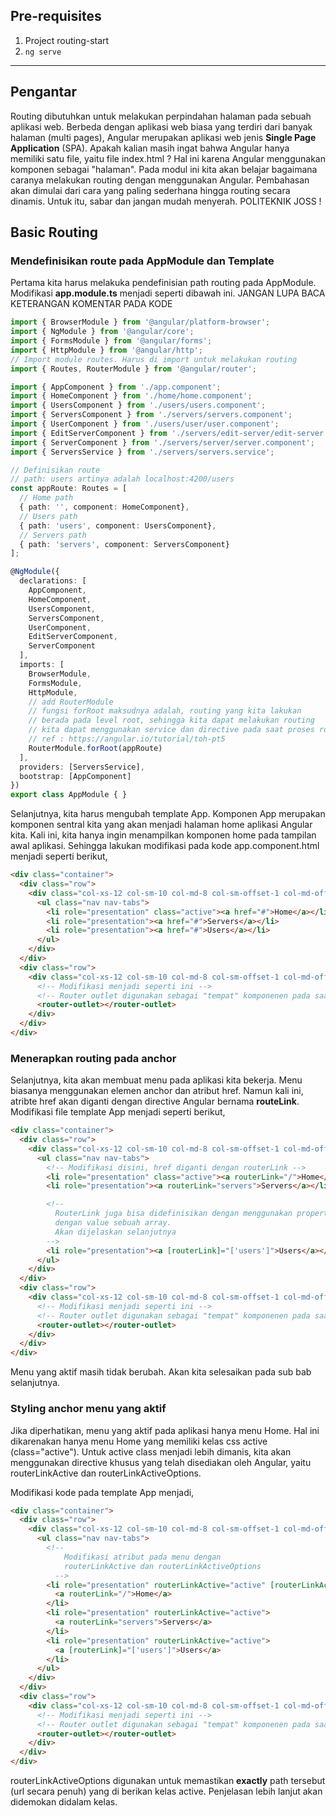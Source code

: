 ## Pre-requisites
1. Project routing-start
2. `ng serve`

***

## Pengantar
Routing dibutuhkan untuk melakukan perpindahan halaman pada sebuah aplikasi web. Berbeda dengan aplikasi web biasa yang terdiri dari banyak halaman (multi pages), Angular merupakan aplikasi web jenis **Single Page Application** (SPA). Apakah kalian masih ingat bahwa Angular hanya memiliki satu file, yaitu file index.html ? Hal ini karena Angular menggunakan komponen sebagai "halaman". Pada modul ini kita akan belajar bagaimana caranya melakukan routing dengan menggunakan Angular. Pembahasan akan dimulai dari cara yang paling sederhana hingga routing secara dinamis. Untuk itu, sabar dan jangan mudah menyerah. POLITEKNIK JOSS !

## Basic Routing
### Mendefinisikan route pada AppModule dan Template
Pertama kita harus melakuka pendefinisian path routing pada AppModule. Modifikasi **app.module.ts** menjadi seperti dibawah ini. JANGAN LUPA BACA KETERANGAN KOMENTAR PADA KODE
```typescript
import { BrowserModule } from '@angular/platform-browser';
import { NgModule } from '@angular/core';
import { FormsModule } from '@angular/forms';
import { HttpModule } from '@angular/http';
// Import module routes. Harus di import untuk melakukan routing
import { Routes, RouterModule } from '@angular/router';

import { AppComponent } from './app.component';
import { HomeComponent } from './home/home.component';
import { UsersComponent } from './users/users.component';
import { ServersComponent } from './servers/servers.component';
import { UserComponent } from './users/user/user.component';
import { EditServerComponent } from './servers/edit-server/edit-server.component';
import { ServerComponent } from './servers/server/server.component';
import { ServersService } from './servers/servers.service';

// Definisikan route
// path: users artinya adalah localhost:4200/users
const appRoute: Routes = [
  // Home path
  { path: '', component: HomeComponent},
  // Users path
  { path: 'users', component: UsersComponent},
  // Servers path
  { path: 'servers', component: ServersComponent}
];

@NgModule({
  declarations: [
    AppComponent,
    HomeComponent,
    UsersComponent,
    ServersComponent,
    UserComponent,
    EditServerComponent,
    ServerComponent
  ],
  imports: [
    BrowserModule,
    FormsModule,
    HttpModule,
    // add RouterModule
    // fungsi forRoot maksudnya adalah, routing yang kita lakukan
    // berada pada level root, sehingga kita dapat melakukan routing
    // kita dapat menggunakan service dan directive pada saat proses routing
    // ref : https://angular.io/tutorial/toh-pt5
    RouterModule.forRoot(appRoute)
  ],
  providers: [ServersService],
  bootstrap: [AppComponent]
})
export class AppModule { }
```

Selanjutnya, kita harus mengubah template App. Komponen App merupakan komponen sentral kita yang akan menjadi halaman home aplikasi Angular kita. Kali ini, kita hanya ingin menampilkan komponen home pada tampilan awal aplikasi. Sehingga lakukan modifikasi pada kode app.component.html menjadi seperti berikut,

```html
<div class="container">
  <div class="row">
    <div class="col-xs-12 col-sm-10 col-md-8 col-sm-offset-1 col-md-offset-2">
      <ul class="nav nav-tabs">
        <li role="presentation" class="active"><a href="#">Home</a></li>
        <li role="presentation"><a href="#">Servers</a></li>
        <li role="presentation"><a href="#">Users</a></li>
      </ul>
    </div>
  </div>
  <div class="row">
    <div class="col-xs-12 col-sm-10 col-md-8 col-sm-offset-1 col-md-offset-2">
      <!-- Modifikasi menjadi seperti ini -->
      <!-- Router outlet digunakan sebagai "tempat" komponenen pada saat routing -->
      <router-outlet></router-outlet>
    </div>
  </div>
</div>
```
### Menerapkan routing pada anchor
Selanjutnya, kita akan membuat menu pada aplikasi kita bekerja. Menu biasanya menggunakan elemen anchor dan atribut href. Namun kali ini, atribte href akan diganti dengan directive Angular bernama **routeLink**. Modifikasi file template App menjadi seperti berikut,

```html
<div class="container">
  <div class="row">
    <div class="col-xs-12 col-sm-10 col-md-8 col-sm-offset-1 col-md-offset-2">
      <ul class="nav nav-tabs">
        <!-- Modifikasi disini, href diganti dengan routerLink -->
        <li role="presentation" class="active"><a routerLink="/">Home</a></li>
        <li role="presentation"><a routerLink="servers">Servers</a></li>

        <!-- 
          RouterLink juga bisa didefinisikan dengan menggunakan property binding
          dengan value sebuah array.
          Akan dijelaskan selanjutnya
        -->
        <li role="presentation"><a [routerLink]="['users']">Users</a></li>
      </ul>
    </div>
  </div>
  <div class="row">
    <div class="col-xs-12 col-sm-10 col-md-8 col-sm-offset-1 col-md-offset-2">
      <!-- Modifikasi menjadi seperti ini -->
      <!-- Router outlet digunakan sebagai "tempat" komponenen pada saat routing -->
      <router-outlet></router-outlet>
    </div>
  </div>
</div>
```
Menu yang aktif masih tidak berubah. Akan kita selesaikan pada sub bab selanjutnya.

### Styling anchor menu yang aktif
Jika diperhatikan, menu yang aktif pada aplikasi hanya menu Home. Hal ini dikarenakan hanya menu Home yang memiliki kelas css active (class="active"). Untuk active class menjadi lebih dimanis, kita akan menggunakan directive khusus yang telah disediakan oleh Angular, yaitu routerLinkActive dan routerLinkActiveOptions.

Modifikasi kode pada template App menjadi,
```html
<div class="container">
  <div class="row">
    <div class="col-xs-12 col-sm-10 col-md-8 col-sm-offset-1 col-md-offset-2">
      <ul class="nav nav-tabs">
        <!-- 
            Modifikasi atribut pada menu dengan
            routerLinkActive dan routerLinkActiveOptions 
          -->
        <li role="presentation" routerLinkActive="active" [routerLinkActiveOptions]="{exact : true}">
          <a routerLink="/">Home</a>
        </li>
        <li role="presentation" routerLinkActive="active">
          <a routerLink="servers">Servers</a>
        </li>
        <li role="presentation" routerLinkActive="active">
          <a [routerLink]="['users']">Users</a>
        </li>
      </ul>
    </div>
  </div>
  <div class="row">
    <div class="col-xs-12 col-sm-10 col-md-8 col-sm-offset-1 col-md-offset-2">
      <!-- Modifikasi menjadi seperti ini -->
      <!-- Router outlet digunakan sebagai "tempat" komponenen pada saat routing -->
      <router-outlet></router-outlet>
    </div>
  </div>
</div>
```
routerLinkActiveOptions digunakan untuk memastikan **exactly** path tersebut (url secara penuh) yang di berikan kelas active. Penjelasan lebih lanjut akan didemokan didalam kelas.